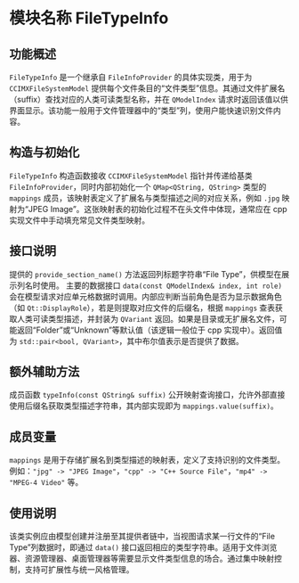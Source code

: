 # 模块名称 FileTypeInfo

## 功能概述

 `FileTypeInfo` 是一个继承自 `FileInfoProvider` 的具体实现类，用于为 `CCIMXFileSystemModel` 提供每个文件条目的“文件类型”信息。其通过文件扩展名（suffix）查找对应的人类可读类型名称，并在 `QModelIndex` 请求时返回该值以供界面显示。该功能一般用于文件管理器中的“类型”列，使用户能快速识别文件内容。

## 构造与初始化

 `FileTypeInfo` 构造函数接收 `CCIMXFileSystemModel` 指针并传递给基类 `FileInfoProvider`，同时内部初始化一个 `QMap<QString, QString>` 类型的 `mappings` 成员，该映射表定义了扩展名与类型描述之间的对应关系，例如 `.jpg` 映射为“JPEG Image”。这张映射表的初始化过程不在头文件中体现，通常应在 cpp 实现文件中手动填充常见文件类型映射。

## 接口说明

 提供的 `provide_section_name()` 方法返回列标题字符串“File Type”，供模型在展示列名时使用。
 主要的数据接口 `data(const QModelIndex& index, int role)` 会在模型请求对应单元格数据时调用。内部应判断当前角色是否为显示数据角色（如 `Qt::DisplayRole`），若是则提取对应文件的后缀名，根据 `mappings` 查表获取人类可读类型描述，并封装为 `QVariant` 返回。如果是目录或无扩展名文件，可能返回“Folder”或“Unknown”等默认值（该逻辑一般位于 cpp 实现中）。返回值为 `std::pair<bool, QVariant>`，其中布尔值表示是否提供了数据。

## 额外辅助方法

 成员函数 `typeInfo(const QString& suffix)` 公开映射查询接口，允许外部直接使用后缀名获取类型描述字符串，其内部实现即为 `mappings.value(suffix)`。

## 成员变量

 `mappings` 是用于存储扩展名到类型描述的映射表，定义了支持识别的文件类型。例如：`"jpg" -> "JPEG Image"`，`"cpp" -> "C++ Source File"`，`"mp4" -> "MPEG-4 Video"` 等。

## 使用说明

 该类实例应由模型创建并注册至其提供者链中，当视图请求某一行文件的“File Type”列数据时，即通过 `data()` 接口返回相应的类型字符串。适用于文件浏览器、资源管理器、桌面管理器等需要显示文件类型信息的场合。通过集中映射控制，支持可扩展性与统一风格管理。